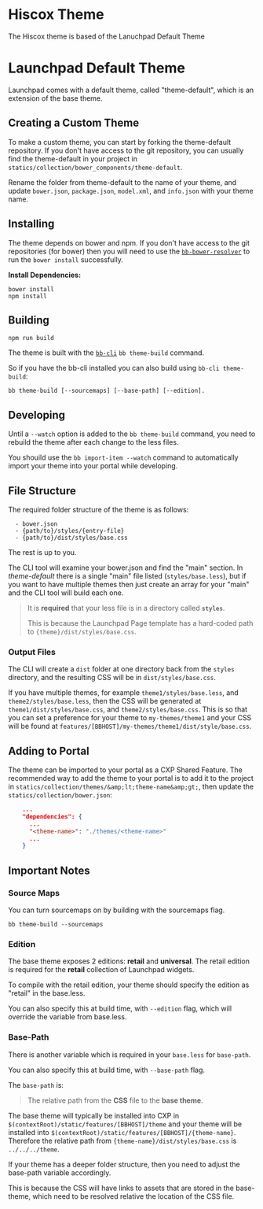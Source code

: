 # Hiscox Theme
The Hiscox theme is based of the Lanuchpad Default Theme

# Launchpad Default Theme
Launchpad comes with a default theme, called "theme-default", which is an extension of the base theme.

## Creating a Custom Theme
To make a custom theme, you can start by forking the theme-default repository. If you don't have
access to the git repository, you can usually find the theme-default in your project in
`statics/collection/bower_components/theme-default`.

Rename the folder from theme-default to the name of your theme, and update `bower.json`, `package.json`,
`model.xml`, and `info.json` with your theme name.

## Installing
The theme depends on bower and npm. If you don't have access to the git repositories (for bower)
then you will need to use the [`bb-bower-resolver`](https://www.npmjs.com/package/bb-bower-resolver)
to run the `bower install` successfully.

**Install Dependencies:**

```
bower install
npm install
```
## Building
```
npm run build
```
The theme is built with the [`bb-cli`](https://www.npmjs.com/package/bb-cli)
`bb theme-build` command.

So if you have the bb-cli installed you can also build using `bb-cli theme-build`:

```
bb theme-build [--sourcemaps] [--base-path] [--edition].
```
## Developing
Until a `--watch` option is added to the `bb theme-build` command, you need to rebuild the theme
after each change to the less files.

You shouild use the `bb import-item --watch` command to automatically import your theme into your
portal while developing.

## File Structure
The required folder structure of the theme is as follows:

```
  - bower.json
  - {path/to}/styles/{entry-file}
  - {path/to}/dist/styles/base.css
```
The rest is up to you.

The CLI tool will examine your bower.json and find the "main" section. In *theme-default* there is
a single "main" file listed (`styles/base.less`), but if you want to have multiple themes then
just create an array for your "main" and the CLI tool will build each one.

> It is **required** that your less file is in a directory called **`styles`**.
> 
> This is because the Launchpad Page template has a hard-coded path to `{theme}/dist/styles/base.css`.

### Output Files
The CLI will create a `dist` folder at one directory back from the `styles` directory, and the
resulting CSS will be in `dist/styles/base.css`.

If you have multiple themes, for example `theme1/styles/base.less`, and `theme2/styles/base.less`,
then the CSS will be generated at `theme1/dist/styles/base.css`, and `theme2/styles/base.css`. This
is so that you can set a preference for your theme to `my-themes/theme1` and your CSS will be found
at `features/[BBHOST]/my-themes/theme1/dist/style/base.css`.

## Adding to Portal
The theme can be imported to your portal as a CXP Shared Feature. The recommended way to add the
theme to your portal is to add it to the project in `statics/collection/themes/&amp;lt;theme-name&amp;gt;`, then
update the `statics/collection/bower.json`:

```json
    ...
    "dependencies": {
      ...
      "<theme-name>": "./themes/<theme-name>"
      ...
    }
```
## Important Notes
### Source Maps
You can turn sourcemaps on by building with the sourcemaps flag.

`bb theme-build --sourcemaps`

### Edition
The base theme exposes 2 editions: **retail** and **universal**. The retail edition is required
for the **retail** collection of Launchpad widgets.

To compile with the retail edition, your theme should specify the edition as "retail" in the
base.less.

You can also specify this at build time, with `--edition` flag, which will override the variable
from base.less.

### Base-Path
There is another variable which is required in your `base.less` for `base-path`.

You can also specify this at build time, with `--base-path` flag.

The `base-path` is:

> The relative path from the **CSS** file to the **base theme**.

The base theme will typically be installed into CXP in
`$(contextRoot)/static/features/[BBHOST]/theme` and your theme will be installed into
`$(contextRoot)/static/features/[BBHOST]/{theme-name}`. Therefore the relative path from
`{theme-name}/dist/styles/base.css` is `../../../theme`.

If your theme has a deeper folder structure, then you need to adjust the base-path variable
accordingly.

This is because the CSS will have links to assets that are stored in the base-theme, which need to
be resolved relative the location of the CSS file.

